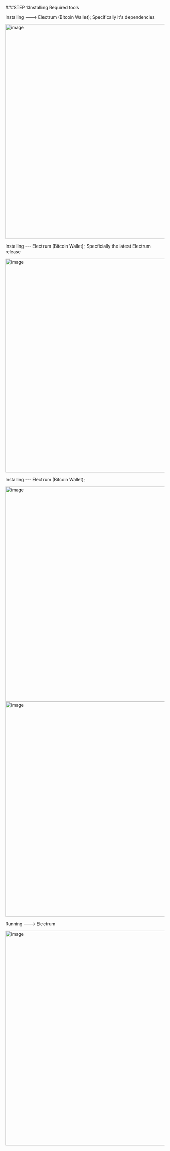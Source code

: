 ###STEP 1:Installing Required tools 


Installing ---> Electrum (Bitcoin Wallet); Specifically it's dependencies 

<img width="679" alt="image" src="https://github.com/user-attachments/assets/06541f47-463f-4cf6-b020-11c9f59bcae4" />

Installing --- Electrum (Bitcoin Wallet); Specficially the latest Electrum release

<img width="676" alt="image" src="https://github.com/user-attachments/assets/ca95386a-f1c8-46ec-b6dc-fdf89aab95cc" />

Installing --- Electrum (Bitcoin Wallet); 

<img width="679" alt="image" src="https://github.com/user-attachments/assets/2cc89105-aff1-4308-b43e-6325cb4c6c5a" />
<img width="680" alt="image" src="https://github.com/user-attachments/assets/f7c427f7-fb0d-40ca-b937-e5baeba7952b" />

Running ---> Electrum 

<img width="679" alt="image" src="https://github.com/user-attachments/assets/1b80c8ed-abc0-41ed-ba88-1ce4ece10e40" />

